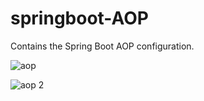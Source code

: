 # springboot-AOP
Contains the Spring Boot AOP configuration.




![aop ](https://user-images.githubusercontent.com/99591875/191259008-47e905af-5212-4d86-adee-438049b1820f.png)

![aop 2](https://user-images.githubusercontent.com/99591875/191259026-dae13b31-70e8-4073-bff0-a9a51b10c8f1.png)
